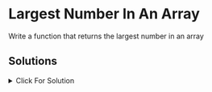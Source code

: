 # Largest Number In An Array

Write a function that returns the largest number in an array

## Solutions

<details>
  <summary>Click For Solution</summary>

```JS
function findLargest(arr){
    let largestNumber = -Infinity
    for(let i = 0; i < arr.length; i++){
        for(arr[i] > largestNumber){
            largestNumber = arr[i]
        }
    }
    return largestNumber
}

let arr = [-9, -19, -3]

let res = findLargest(arr)
console.log(res)
```

</details>
